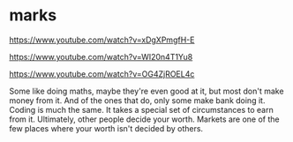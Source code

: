 # marks

https://www.youtube.com/watch?v=xDgXPmgfH-E

https://www.youtube.com/watch?v=WI20n4T1Yu8

https://www.youtube.com/watch?v=OG4ZjROEL4c

Some like doing maths, maybe they're even good at it, but most don't make money from it. And of the ones that do, only some make bank doing it. Coding is much the same. It takes a special set of circumstances to earn from it. Ultimately, other people decide your worth. Markets are one of the few places where your worth isn't decided by others.

